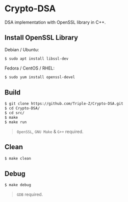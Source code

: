 # Crypto-DSA

DSA implementation with OpenSSL library in C++.

## Install OpenSSL Library

Debian / Ubuntu:

```bash
$ sudo apt install libssl-dev
```

Fedora / CentOS / RHEL:

```bash
$ sudo yum install openssl-devel
```

## Build

```bash
$ git clone https://github.com/Triple-Z/Crypto-DSA.git
$ cd Crypto-DSA/
$ cd src/
$ make
$ make run
```

> `OpenSSL`, `GNU Make` & `G++` required.

## Clean

```bash
$ make clean
```

## Debug

```bash
$ make debug
```

> `GDB` required.


